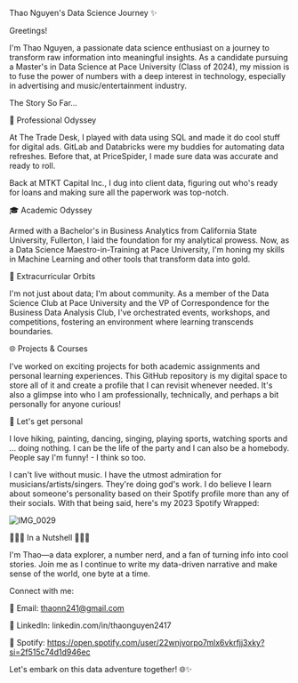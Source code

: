 Thao Nguyen's Data Science Journey ✨

Greetings! 

I'm Thao Nguyen, a passionate data science enthusiast on a journey to transform raw information into meaningful insights. As a candidate pursuing a Master's in Data Science at Pace University (Class of 2024), my mission is to fuse the power of numbers with a deep interest in technology, especially in advertising and music/entertainment industry.

The Story So Far...

🚀 Professional Odyssey

At The Trade Desk, I played with data using SQL and made it do cool stuff for digital ads. GitLab and Databricks were my buddies for automating data refreshes. Before that, at PriceSpider, I made sure data was accurate and ready to roll.

Back at MTKT Capital Inc., I dug into client data, figuring out who's ready for loans and making sure all the paperwork was top-notch.

🎓 Academic Odyssey

Armed with a Bachelor's in Business Analytics from California State University, Fullerton, I laid the foundation for my analytical prowess. Now, as a Data Science Maestro-in-Training at Pace University, I'm honing my skills in Machine Learning and other tools that transform data into gold.

🌟 Extracurricular Orbits

I'm not just about data; I'm about community. As a member of the Data Science Club at Pace University and the VP of Correspondence for the Business Data Analysis Club, I've orchestrated events, workshops, and competitions, fostering an environment where learning transcends boundaries.

🌐 Projects & Courses

I've worked on exciting projects for both academic assignments and personal learning experiences. This GitHub repository is my digital space to store all of it and create a profile that I can revisit whenever needed. It's also a glimpse into who I am professionally, technically, and perhaps a bit personally for anyone curious!

:sparkling_heart: Let's get personal

I love hiking, painting, dancing, singing, playing sports, watching sports and ... doing nothing.
I can be the life of the party and I can also be a homebody.
People say I'm funny! - I think so too.

I can't live without music. I have the utmost admiration for musicians/artists/singers. They're doing god's work.
I do believe I learn about someone's personality based on their Spotify profile more than any of their socials. With that being said, here's my 2023 Spotify Wrapped:

![IMG_0029](https://github.com/thaonguyen2417/thaonguyen2417/assets/148276131/c7edb5c5-abda-4bc3-9521-931813ade214)


:blue_heart::blue_heart::blue_heart: In a Nutshell :blue_heart::blue_heart::blue_heart:

I'm Thao—a data explorer, a number nerd, and a fan of turning info into cool stories. Join me as I continue to write my data-driven narrative and make sense of the world, one byte at a time.

Connect with me:

📧 Email: thaonn241@gmail.com

💼 LinkedIn: linkedin.com/in/thaonguyen2417

:musical_note: Spotify: https://open.spotify.com/user/22wnjvorpo7mlx6vkrfjj3xky?si=2f515c74d1d946ec

Let's embark on this data adventure together! 🌐✨
